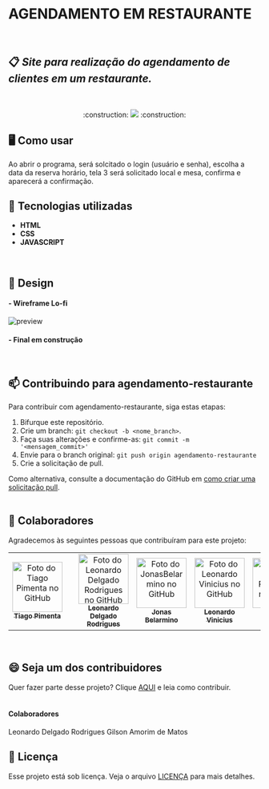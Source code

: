 # AGENDAMENTO EM RESTAURANTE
<br>

## :clipboard: <i>Site para realização do agendamento de clientes em um restaurante.</i>
<br>
<p align="center">
:construction: <img loading="lazy" src="http://img.shields.io/static/v1?label=STATUS&message=EM%20DESENVOLVIMENTO&color=GREEN&style=for-the-badge"/> :construction:
</p>

## 🖥 Como usar
Ao abrir o programa, será solcitado o login (usuário e senha), escolha a data da reserva horário, tela 3 será solicitado local e mesa, confirma e aparecerá a confirmação.

## :pushpin: Tecnologias utilizadas
- **HTML**
- **CSS**
- **JAVASCRIPT**
<br>

## :art: Design

#### - Wireframe Lo-fi
 ![preview](https://github.com/Tipimenta/agendamento-restaurante/assets/104909118/a4ee8db2-9890-46ab-8c7d-f714d4bff3fe)

#### - Final em construção
<br>

## 📫 Contribuindo para agendamento-restaurante

Para contribuir com agendamento-restaurante, siga estas etapas:

1. Bifurque este repositório.
2. Crie um branch: `git checkout -b <nome_branch>`.
3. Faça suas alterações e confirme-as: `git commit -m '<mensagem_commit>'`
4. Envie para o branch original: `git push origin agendamento-restaurante`
5. Crie a solicitação de pull.

Como alternativa, consulte a documentação do GitHub em [como criar uma solicitação pull](https://help.github.com/en/github/collaborating-with-issues-and-pull-requests/creating-a-pull-request).
<br>
<br>
## 🤝 Colaboradores

Agradecemos às seguintes pessoas que contribuíram para este projeto:

<table>
  <tr>
    <td align="center">
      <a href="#" title="defina o titulo do link">
        <img src="https://avatars.githubusercontent.com/u/104909118?v=4" width="100px height="100px";" alt="Foto do Tiago Pimenta no GitHub"/><br>
        <sub>
          <b>Tiago Pimenta</b>
        </sub>
      </a>
    </td>  
    <td>
    <td align="center">
      <a href="#" title="defina o titulo do link">
        <img src="https://avatars.githubusercontent.com/u/97202237?s=96&v=4" width="100px height="100px";" alt="Foto do Leonardo Delgado Rodrigues no GitHub"/><br>
        <sub>
          <b>Leonardo Delgado Rodrigues</b>
        </sub>
      </a>
    </td> 
    <td align="center">
      <a href="#" title="defina o titulo do link">
        <img src="https://avatars.githubusercontent.com/u/161262061?s=96&v=4" width="100px height="100px";" alt="Foto do JonasBelarmino no GitHub"/><br>
        <sub>
          <b>Jonas Belarmino</b>
        </sub>
      </a>
    </td>
     <td align="center">
      <a href="https://github.com/LVMdS" title="LVMdS GitHub">
        <img src="https://avatars.githubusercontent.com/u/87584069?v=4" width="100px height="100px";" alt="Foto do Leonardo Vinicius no GitHub"/><br>
        <sub>
          <b>Leonardo Vinicius</b>
        </sub>
      </a>
    </td>
 <td align="center">
      <a href="#" title="defina o titulo do link">
        <img src="https://avatars.githubusercontent.com/u/160977835?v=4" width="100px height="100px";" alt="Foto da Karla Rodrigues no GitHub"/><br>
        <sub>
          <b>Karla Rodrigues</b>
        </sub>
      </a>
    </td>
   <td align="center">
      <a href="#" title="defina o titulo do link"> 
        <img src="https://avatars.githubusercontent.com/u/129236989?v=4" width="100px height="100px";" alt="Foto do Tiago Pimenta no GitHub"/><br>
        <sub>
          <b>Diego Abner</b>
        </sub>
      </a>
    </td>
     <td align="center">
      <a href="#" title="defina o titulo do link">
        <img src="https://avatars.githubusercontent.com/u/156368206?v=4" width="100px height="100px";" alt="SilviaNeves"/><br>
        <sub>
          <b>Silvia Neves</b>
        </sub>
      </a>
    </td>
    
  </tr>
</table>
<br>


## 😄 Seja um dos contribuidores

Quer fazer parte desse projeto? Clique [AQUI](CONTRIBUTING.md) e leia como contribuir.
<br>
<br>

#### Colaboradores
Leonardo Delgado Rodrigues
Gilson Amorim de Matos

## 📝 Licença

Esse projeto está sob licença. Veja o arquivo [LICENÇA](LICENSE.md) para mais detalhes.


